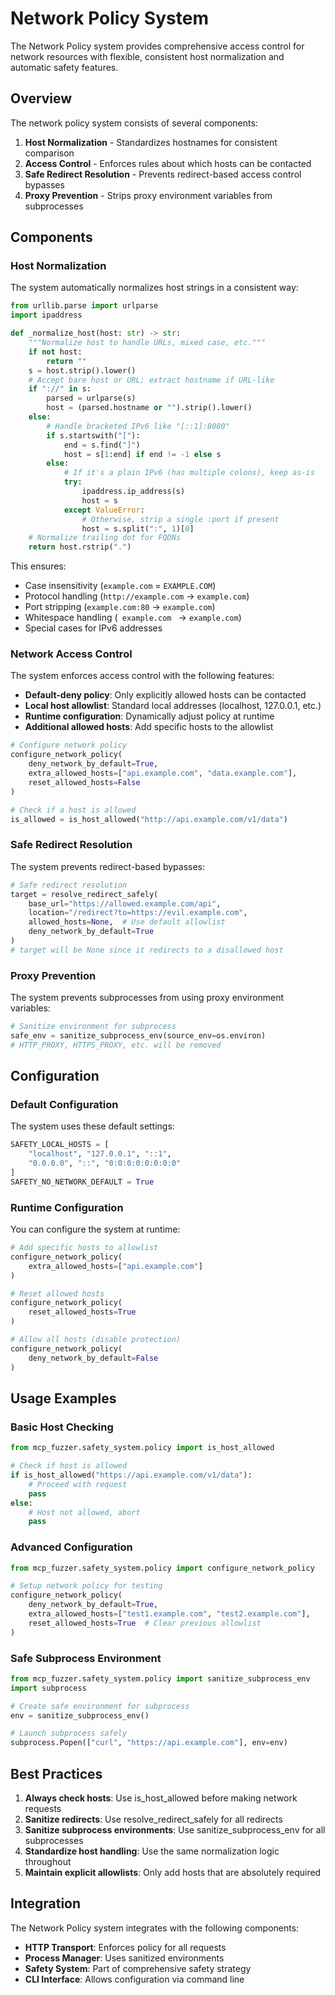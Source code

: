# Network Policy System

The Network Policy system provides comprehensive access control for network resources with flexible, consistent host normalization and automatic safety features.

## Overview

The network policy system consists of several components:

1. **Host Normalization** - Standardizes hostnames for consistent comparison
2. **Access Control** - Enforces rules about which hosts can be contacted
3. **Safe Redirect Resolution** - Prevents redirect-based access control bypasses
4. **Proxy Prevention** - Strips proxy environment variables from subprocesses

## Components

### Host Normalization

The system automatically normalizes host strings in a consistent way:

```python
from urllib.parse import urlparse
import ipaddress

def _normalize_host(host: str) -> str:
    """Normalize host to handle URLs, mixed case, etc."""
    if not host:
        return ""
    s = host.strip().lower()
    # Accept bare host or URL; extract hostname if URL-like
    if "://" in s:
        parsed = urlparse(s)
        host = (parsed.hostname or "").strip().lower()
    else:
        # Handle bracketed IPv6 like "[::1]:8080"
        if s.startswith("["):
            end = s.find("]")
            host = s[1:end] if end != -1 else s
        else:
            # If it's a plain IPv6 (has multiple colons), keep as-is
            try:
                ipaddress.ip_address(s)
                host = s
            except ValueError:
                # Otherwise, strip a single :port if present
                host = s.split(":", 1)[0]
    # Normalize trailing dot for FQDNs
    return host.rstrip(".")
```

This ensures:
- Case insensitivity (`example.com` = `EXAMPLE.COM`)
- Protocol handling (`http://example.com` -> `example.com`)
- Port stripping (`example.com:80` -> `example.com`)
- Whitespace handling (`  example.com  ` -> `example.com`)
- Special cases for IPv6 addresses

### Network Access Control

The system enforces access control with the following features:

- **Default-deny policy**: Only explicitly allowed hosts can be contacted
- **Local host allowlist**: Standard local addresses (localhost, 127.0.0.1, etc.)
- **Runtime configuration**: Dynamically adjust policy at runtime
- **Additional allowed hosts**: Add specific hosts to the allowlist

```python
# Configure network policy
configure_network_policy(
    deny_network_by_default=True,
    extra_allowed_hosts=["api.example.com", "data.example.com"],
    reset_allowed_hosts=False
)

# Check if a host is allowed
is_allowed = is_host_allowed("http://api.example.com/v1/data")
```

### Safe Redirect Resolution

The system prevents redirect-based bypasses:

```python
# Safe redirect resolution
target = resolve_redirect_safely(
    base_url="https://allowed.example.com/api",
    location="/redirect?to=https://evil.example.com",
    allowed_hosts=None,  # Use default allowlist
    deny_network_by_default=True
)
# target will be None since it redirects to a disallowed host
```

### Proxy Prevention

The system prevents subprocesses from using proxy environment variables:

```python
# Sanitize environment for subprocess
safe_env = sanitize_subprocess_env(source_env=os.environ)
# HTTP_PROXY, HTTPS_PROXY, etc. will be removed
```

## Configuration

### Default Configuration

The system uses these default settings:

```python
SAFETY_LOCAL_HOSTS = [
    "localhost", "127.0.0.1", "::1", 
    "0.0.0.0", "::", "0:0:0:0:0:0:0:0"
]
SAFETY_NO_NETWORK_DEFAULT = True
```

### Runtime Configuration

You can configure the system at runtime:

```python
# Add specific hosts to allowlist
configure_network_policy(
    extra_allowed_hosts=["api.example.com"]
)

# Reset allowed hosts
configure_network_policy(
    reset_allowed_hosts=True
)

# Allow all hosts (disable protection)
configure_network_policy(
    deny_network_by_default=False
)
```

## Usage Examples

### Basic Host Checking

```python
from mcp_fuzzer.safety_system.policy import is_host_allowed

# Check if host is allowed
if is_host_allowed("https://api.example.com/v1/data"):
    # Proceed with request
    pass
else:
    # Host not allowed, abort
    pass
```

### Advanced Configuration

```python
from mcp_fuzzer.safety_system.policy import configure_network_policy

# Setup network policy for testing
configure_network_policy(
    deny_network_by_default=True,
    extra_allowed_hosts=["test1.example.com", "test2.example.com"],
    reset_allowed_hosts=True  # Clear previous allowlist
)
```

### Safe Subprocess Environment

```python
from mcp_fuzzer.safety_system.policy import sanitize_subprocess_env
import subprocess

# Create safe environment for subprocess
env = sanitize_subprocess_env()

# Launch subprocess safely
subprocess.Popen(["curl", "https://api.example.com"], env=env)
```

## Best Practices

1. **Always check hosts**: Use is_host_allowed before making network requests
2. **Sanitize redirects**: Use resolve_redirect_safely for all redirects
3. **Sanitize subprocess environments**: Use sanitize_subprocess_env for all subprocesses
4. **Standardize host handling**: Use the same normalization logic throughout
5. **Maintain explicit allowlists**: Only add hosts that are absolutely required

## Integration

The Network Policy system integrates with the following components:

- **HTTP Transport**: Enforces policy for all requests
- **Process Manager**: Uses sanitized environments
- **Safety System**: Part of comprehensive safety strategy
- **CLI Interface**: Allows configuration via command line
